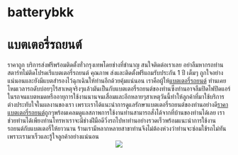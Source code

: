 # batterybkk
<h1><strong>แบตเตอรี่รถยนต์</strong></h1> ราคาถูก บริการส่งฟรีพร้อมติดตั้งทั่วกรุงเทพโดยช่างที่ชำนาญ สนใจติดต่อเราเลย อย่าลืมหากรถท่านสตาร์ทไม่ติดโปรดเรีแบตเตอรี่รถยนต์  คุณภาพ ส่งและติดตั้งฟรีแถมรับประกัน 1 ปี เต็มๆ  ถูกใจอย่างแน่นอนและยังมีแบตสำรองไว้ฉุกเฉินให้ท่านอีกด้วยคุ้มแน่นอน
เราคือผู้ให้<a href="http://batterybkk.com/">แบตเตอรี่รถยนต์</a> ท่านเคยไหมเวลารถดับบ่อยๆไร้สาเหตุจริงๆแล้วมันเป็นกับแบตเตอรี่รถยนต์ของท่านซึ่งท่านอาจลืมปิดไฟปิดแอร์ในรถจนแบตหมดหรืออายุการใช้งานนานจนเสื่อมและอีกหลายๆสาเหตุวันนี้ทำให้ลูกค้าที่มาใช้บริการต่างประทับใจในผลงานของเรา เพราะเราได้แนะนำการดูแลรักษาแบตเตอรี่รถยนต์ของท่านอย่างดี<a href="http://batterybkk.com/">ราคาแบตเตอรี่รถยนต์</a>ถูกๆพร้อมเคลมดูแลสภาพการใช้งานท่านสามารถสั่งได้จากที่บ้านของท่านได้เลย เราช่วยท่านได้เพียงท่านโทรหาเราจะมีช่างฝีมือดีวิ่งรถไปหาท่านอย่างรวดเร็วพร้อมแนะนำการใช้งานรถยนต์กับแบตเตอรี่ให้ยาวนาน ร้านเรามีหลากหลายสาขาท่านจึงไม่ต้องห่วงว่าท่านจะซ่อมใช้รถไม่ทันเพราะเรามาเร็วและรู้ใจลูกค้าอย่างแน่นอน 
<center><a href="http://batterybkk.com/wp-content/uploads/2015/08/battery-service1.jpg" target="_blank"><img border="0" src="http://batterybkk.com/wp-content/uploads/2015/08/battery-service1.jpg" /></a></center>
